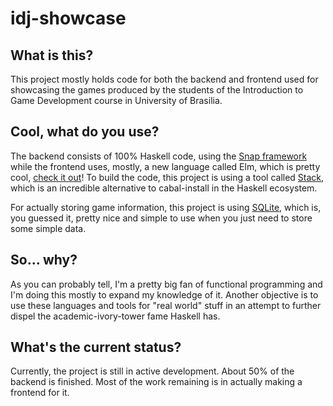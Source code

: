 # idj-showcase

## What is this?

This project mostly holds code for both the backend and frontend used for showcasing the games produced by the students of the Introduction to Game Development course in University of Brasilia.

## Cool, what do you use?

The backend consists of 100% Haskell code, using the [Snap framework](http://snapframework.com/) while the frontend uses, mostly, a new language called Elm, which is pretty cool, [check it out](http://elm-lang.org)! To build the code, this project is using a tool called [Stack](http://haskellstack.org), which is an incredible alternative to cabal-install in the Haskell ecosystem.

For actually storing game information, this project is using [SQLite](http://sqlite.org/), which is, you guessed it, pretty nice and simple to use when you just need to store some simple data.

## So... why?

As you can probably tell, I'm a pretty big fan of functional programming and I'm doing this mostly to expand my knowledge of it. Another objective is to use these languages and tools for "real world" stuff in an attempt to further dispel the academic-ivory-tower fame Haskell has.

## What's the current status?

Currently, the project is still in active development. About 50% of the backend is finished. Most of the work remaining is in actually making a frontend for it.
